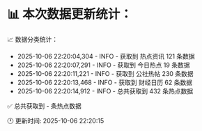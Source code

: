 📊 本次数据更新统计：
==========================

📈 数据分类统计：
- 2025-10-06 22:20:04,304 - INFO - 获取到 热点资讯 121 条数据
- 2025-10-06 22:20:07,291 - INFO - 获取到 今日热点 19 条数据
- 2025-10-06 22:20:11,221 - INFO - 获取到 公社热帖 230 条数据
- 2025-10-06 22:20:13,468 - INFO - 获取到 财经日历 62 条数据
- 2025-10-06 22:20:14,912 - INFO - 总共获取到 432 条热点数据

✅ 总共获取到 - 条热点数据

🕐 更新时间: 2025-10-06 22:20:15
